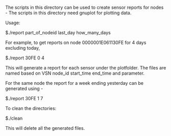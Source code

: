 The scripts in this directory can be used to create sensor reports for nodes - 
The scripts in this directory need gnuplot for plotting data. 

Usage: 

$./report part_of_nodeid last_day how_many_days 

For example, to get reports on node 0000001E061130FE for 4 days excluding today, 

$./report 30FE 0 4

This will generate a report for each sensor under the plotfolder. The files are named 
based on VSN node_id start_time end_time and parameter. 

For the same node the report for a week ending yesterday can be generated using - 

$./report 30FE 1 7

To clean the directories: 

$./clean

This will delete all the generated files. 

